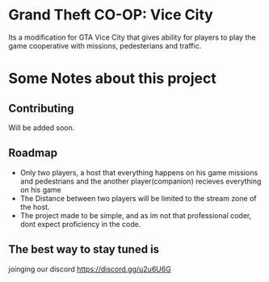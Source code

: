 # Grand Theft CO-OP: Vice City
Its a modification for GTA Vice City that gives ability for players to play the game cooperative with missions, pedesterians and traffic.
# Some Notes about this project
## Contributing
Will be added soon.

## Roadmap
* Only two players, a host that everything happens on his game missions and pedestrians and the another player(companion) recieves everything on his game
* The Distance between two players will be limited to the stream zone of the host.
* The project made to be simple, and as im not that professional coder, dont expect proficiency in the code.
## The best way to stay tuned is
joinging our discord https://discord.gg/u2u6U6G

